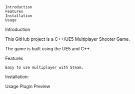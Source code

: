 
    Introduction
    Features
    Installation
    Usage

Introduction

This GitHub project is a C++/UE5 Multiplayer Shooter Game.

The game is built using the UE5 and C++.


Features

    Easy to use multiplayer with Steam.
    
Installation:

Usage
Plugin Preview
